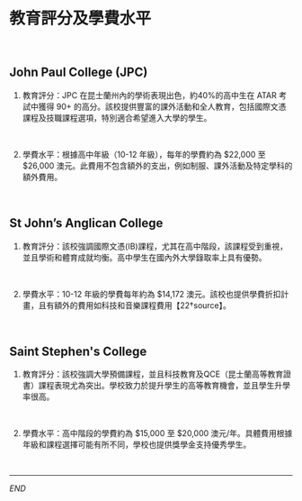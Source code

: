 # 教育評分及學費水平

<br>

## John Paul College (JPC)

1. 教育評分：JPC 在昆士蘭州內的學術表現出色，約40%的高中生在 ATAR 考試中獲得 90+ 的高分。該校提供豐富的課外活動和全人教育，包括國際文憑課程及技職課程選項，特別適合希望進入大學的學生。

<br>

2. 學費水平：根據高中年級（10-12 年級），每年的學費約為 $22,000 至 $26,000 澳元。此費用不包含額外的支出，例如制服、課外活動及特定學科的額外費用。

<br>

## St John’s Anglican College

1. 教育評分：該校強調國際文憑(IB)課程，尤其在高中階段，該課程受到重視，並且學術和體育成就均衡。高中學生在國內外大學錄取率上具有優勢。

<br>

2. 學費水平：10-12 年級的學費每年約為 $14,172 澳元。該校也提供學費折扣計畫，且有額外的費用如科技和音樂課程費用【22†source】。

<br>

## Saint Stephen's College

1. 教育評分：該校強調大學預備課程，並且科技教育及QCE（昆士蘭高等教育證書）課程表現尤為突出。學校致力於提升學生的高等教育機會，並且學生升學率很高。

<br>

2. 學費水平：高中階段的學費約為 $15,000 至 $20,000 澳元/年。具體費用根據年級和課程選擇可能有所不同，學校也提供獎學金支持優秀學生。

<br>

___

_END_
